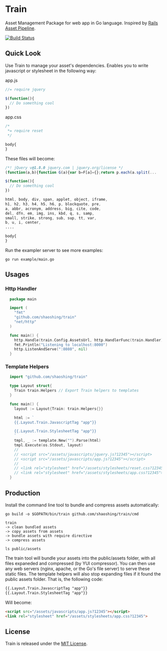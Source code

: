 # Train

Asset Management Package for web app in Go language. Inspired by [Rails Asset Pipeline](http://guides.rubyonrails.org/asset_pipeline.html).

[![Build Status](https://travis-ci.org/shaoshing/train.png?branch=master)](https://travis-ci.org/shaoshing/train)

## Quick Look

Use Train to manage your asset's dependencies. Enables you to write javascript or stylesheet in the following way:


app.js
```js
//= require jquery

$(function(){
  // Do something cool
})
```

app.css
```css
/*
 *= require reset
 */

body{
}
```

These files will become:

```js
/*! jQuery v@1.8.0 jquery.com | jquery.org/license */
(function(a,b){function G(a){var b=F[a]={};return p.each(a.split(...

$(function(){
  // Do something cool
})
```

```css
html, body, div, span, applet, object, iframe,
h1, h2, h3, h4, h5, h6, p, blockquote, pre,
a, abbr, acronym, address, big, cite, code,
del, dfn, em, img, ins, kbd, q, s, samp,
small, strike, strong, sub, sup, tt, var,
b, u, i, center,
....

body{
}
```

Run the exampler server to see more examples:

```shell
go run example/main.go
```

## Usages

### Http Handler

```go
  package main

  import (
    "fmt"
    "github.com/shaoshing/train"
    "net/http"
  )

  func main() {
    http.Handle(train.Config.AssetsUrl, http.HandlerFunc(train.Handler))
    fmt.Println("Listening to localhost:8000")
    http.ListenAndServe(":8080", nil)
  }
```

### Template Helpers


```go
  import "github.com/shaoshing/train"

  type Layout struct{
    Train train.Helpers // Export Train helpers to templates
  }

  func main() {
    layout := Layout{Train: train.Helpers{}}

    html := `
    {{.Layout.Train.JavascriptTag "app"}}

    {{.Layout.Train.StylesheetTag "app"}}
    `
    tmpl, _ := template.New("").Parse(html)
    tmpl.Execute(os.Stdout, layout)
    //
    // <script src="/assets/javascripts/jquery.js?12345"></script>
    // <script src="/assets/javascripts/app.js?12345"></script>
    //
    // <link rel="stylesheet" href="/assets/stylesheets/reset.css?12345">
    // <link rel="stylesheet" href="/assets/stylesheets/app.css?12345">
  }
```

## Production

Install the command line tool to bundle and compress assets automatically:

```shell
go build -o $GOPATH/bin/train github.com/shaoshing/train/cmd

train
-> clean bundled assets
-> copy assets from assets
-> bundle assets with require directive
-> compress assets

ls public/assets
```

The train tool will bundle your assets into the public/assets folder, with all files expaneded and compressed (by YUI compressor).
You can then use any web servers (nginx, apache, or the Go's file server) to serve these static files.
The template helpers will also stop expanding files if it found the public assets folder. That is, the following code:

```html
{{.Layout.Train.JavascriptTag "app"}}
{{.Layout.Train.StylesheetTag "app"}}
```

Will become:

```html
<script src="/assets/javascripts/app.js?12345"></script>
<link rel="stylesheet" href="/assets/stylesheets/app.css?12345">
```


## License

Train is released under the [MIT License](http://www.opensource.org/licenses/MIT).
